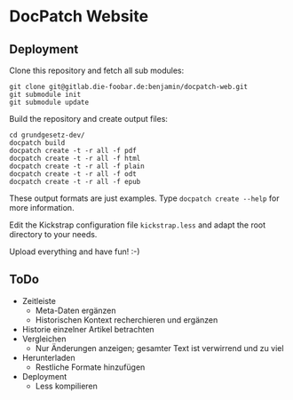#   DocPatch Website


##  Deployment

Clone this repository and fetch all sub modules:

    git clone git@gitlab.die-foobar.de:benjamin/docpatch-web.git
    git submodule init
    git submodule update

Build the repository and create output files:

    cd grundgesetz-dev/
    docpatch build
    docpatch create -t -r all -f pdf
    docpatch create -t -r all -f html
    docpatch create -t -r all -f plain
    docpatch create -t -r all -f odt
    docpatch create -t -r all -f epub

These output formats are just examples. Type `docpatch create --help` for more information.

Edit the Kickstrap configuration file `kickstrap.less` and adapt the root directory to your needs.

Upload everything and have fun! :-)


##  ToDo

*   Zeitleiste
    *   Meta-Daten ergänzen
    *   Historischen Kontext recherchieren und ergänzen
*   Historie einzelner Artikel betrachten
*   Vergleichen
    *   Nur Änderungen anzeigen; gesamter Text ist verwirrend und zu viel
*   Herunterladen
    *   Restliche Formate hinzufügen
*   Deployment
    *   Less kompilieren
